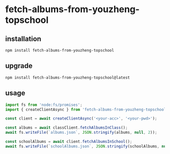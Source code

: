 # fetch-albums-from-youzheng-topschool

## installation

`npm install fetch-albums-from-youzheng-topschool`

## upgrade

`npm install fetch-albums-from-youzheng-topschool@latest`

## usage

```javascript
import fs from 'node:fs/promises';
import { createClientAsync } from 'fetch-albums-from-youzheng-topschool';

const client = await createClientAsync('<your-acc>', '<your-pwd>');

const albums = await classClient.fetchAlbumsInClass();
await fs.writeFile(`albums.json`, JSON.stringify(albums, null, 2));

const schoolAlbums = await client.fetchAlbumsInSchool();
await fs.writeFile(`schoolAlbums.json`, JSON.stringify(schoolAlbums, null, 2));
```
